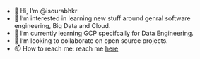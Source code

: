 - 👋 Hi, I’m @isourabhkr
- 👀 I’m interested in learning new stuff around genral software engineering, Big Data and Cloud. 
- 🌱 I’m currently learning GCP specifcally for Data Engineering.
- 💞️ I’m looking to collaborate on open source projects. 
- 📫 How to reach me: reach me [here](https://www.linkedin.com/in/sourabh17/)

<!---
isourabhkr/isourabhkr is a ✨ special ✨ repository because its `README.md` (this file) appears on your GitHub profile.
You can click the Preview link to take a look at your changes.
--->
